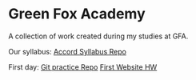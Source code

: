 # Green Fox Academy

A collection of work created during my studies at GFA.

Our syllabus: [Accord Syllabus Repo](https://github.com/green-fox-academy/accord-syllabus)

First day:
[Git practice Repo](https://github.com/scolear/git-lesson-repository)
[First Website HW](https://scolear.github.io)
